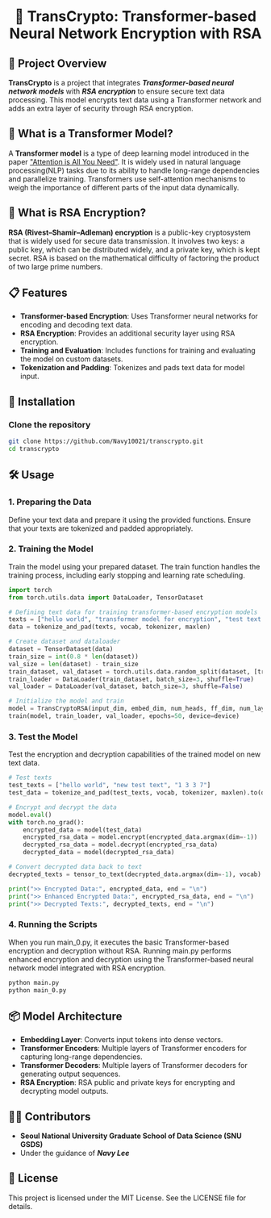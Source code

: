 <div align="center">

# 🔐 TransCrypto: Transformer-based Neural Network Encryption with RSA
</div>

## 📑 Project Overview

**TransCrypto** is a project that integrates ***Transformer-based neural network models*** with ***RSA encryption*** to ensure secure text data processing. This model encrypts text data using a Transformer network and adds an extra layer of security through RSA encryption.

## 🤖 What is a Transformer Model?

A **Transformer model** is a type of deep learning model introduced in the paper ["Attention is All You Need"](https://arxiv.org/abs/1706.03762). It is widely used in natural language processing(NLP) tasks due to its ability to handle long-range dependencies and parallelize training. Transformers use self-attention mechanisms to weigh the importance of different parts of the input data dynamically.

## 🔐 What is RSA Encryption?

**RSA (Rivest–Shamir–Adleman) encryption** is a public-key cryptosystem that is widely used for secure data transmission. It involves two keys: a public key, which can be distributed widely, and a private key, which is kept secret. RSA is based on the mathematical difficulty of factoring the product of two large prime numbers.


## 📋 Features

- **Transformer-based Encryption**: Uses Transformer neural networks for encoding and decoding text data.
- **RSA Encryption**: Provides an additional security layer using RSA encryption.
- **Training and Evaluation**: Includes functions for training and evaluating the model on custom datasets.
- **Tokenization and Padding**: Tokenizes and pads text data for model input.

## 🚀 Installation

### Clone the repository

   ```bash
   git clone https://github.com/Navy10021/transcrypto.git
   cd transcrypto
   ```

## 🛠️ Usage
### 1. Preparing the Data

Define your text data and prepare it using the provided functions. Ensure that your texts are tokenized and padded appropriately.

### 2. Training the Model
Train the model using your prepared dataset. The train function handles the training process, including early stopping and learning rate scheduling.
```python
import torch
from torch.utils.data import DataLoader, TensorDataset

# Defining text data for training transformer-based encryption models
texts = ["hello world", "transformer model for encryption", "test text data", "1 1 1", "1 3 3 7"]
data = tokenize_and_pad(texts, vocab, tokenizer, maxlen)

# Create dataset and dataloader
dataset = TensorDataset(data)
train_size = int(0.8 * len(dataset))
val_size = len(dataset) - train_size
train_dataset, val_dataset = torch.utils.data.random_split(dataset, [train_size, val_size])
train_loader = DataLoader(train_dataset, batch_size=3, shuffle=True)
val_loader = DataLoader(val_dataset, batch_size=3, shuffle=False)

# Initialize the model and train
model = TransCryptoRSA(input_dim, embed_dim, num_heads, ff_dim, num_layers, maxlen, public_key, private_key).to(device)
train(model, train_loader, val_loader, epochs=50, device=device)
```

### 3. Test the Model
Test the encryption and decryption capabilities of the trained model on new text data.
```python
# Test texts
test_texts = ["hello world", "new test text", "1 3 3 7"]
test_data = tokenize_and_pad(test_texts, vocab, tokenizer, maxlen).to(device)

# Encrypt and decrypt the data
model.eval()
with torch.no_grad():
    encrypted_data = model(test_data)
    encrypted_rsa_data = model.encrypt(encrypted_data.argmax(dim=-1))
    decrypted_rsa_data = model.decrypt(encrypted_rsa_data)
    decrypted_data = model(decrypted_rsa_data)

# Convert decrypted data back to text
decrypted_texts = tensor_to_text(decrypted_data.argmax(dim=-1), vocab)

print(">> Encrypted Data:", encrypted_data, end = "\n")
print(">> Enhanced Encrypted Data:", encrypted_rsa_data, end = "\n")
print(">> Decrypted Texts:", decrypted_texts, end = "\n")
```

### 4. Running the Scripts
When you run main_0.py, it executes the basic Transformer-based encryption and decryption without RSA. Running main.py performs enhanced encryption and decryption using the Transformer-based neural network model integrated with RSA encryption.
   ```bash
   python main.py
   python main_0.py
   ```

## 📦 Model Architecture
- **Embedding Layer**: Converts input tokens into dense vectors.
- **Transformer Encoders**: Multiple layers of Transformer encoders for capturing long-range dependencies.
- **Transformer Decoders**: Multiple layers of Transformer decoders for generating output sequences.
- **RSA Encryption**: RSA public and private keys for encrypting and decrypting model outputs.

  
## 👨‍💻 Contributors
- **Seoul National University Graduate School of Data Science (SNU GSDS)**
- Under the guidance of ***Navy Lee***

## 📜 License
This project is licensed under the MIT License. See the LICENSE file for details.
